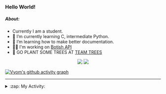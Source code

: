 ### Hello World!

##### About:
- Currently I am a student.
- 🌱 I’m currently learning C, intermediate Python.
- 🌱 I’m learning how to make better documentation.
- 👨‍💻 I'm working on [Botish API](https://github.com/Vyvy-vi/api)
- 🌱 GO PLANT SOME TREES AT [TEAM TREES](https://teamtrees.org/)

<p align="center">
  <a href="https://twitter.com/Vyvy_viM"><img target="_blank" src="https://img.shields.io/badge/twitter%20@Vyvy_viM-0D95E8?style=for-the-badge&logo=twitter&logoColor=white"/></a> 
  <a href="https://vyvy-vi.github.io/portfolio"><img target="_blank" src="https://img.shields.io/badge/-I_love_open_source-green?style=for-the-badge&logo=github&logoColor=black"/></a> 
</p>

[![Vyom's github activity graph](https://activity-graph.herokuapp.com/graph?username=Vyvy-vi)](https://github.com/ashutosh00710/github-readme-activity-graph)

---
<details>
  <summary>:zap: My Activity:</summary>
  
<!--START_SECTION:waka-->
**I'm a Night 🦉** 

```text
🌞 Morning    43 commits     ██░░░░░░░░░░░░░░░░░░░░░░░   7.99% 
🌆 Daytime    138 commits    ██████░░░░░░░░░░░░░░░░░░░   25.65% 
🌃 Evening    165 commits    ███████░░░░░░░░░░░░░░░░░░   30.67% 
🌙 Night      192 commits    █████████░░░░░░░░░░░░░░░░   35.69%

```
📅 **I'm Most Productive on Sunday** 

```text
Monday       52 commits     ██░░░░░░░░░░░░░░░░░░░░░░░   9.67% 
Tuesday      98 commits     ████░░░░░░░░░░░░░░░░░░░░░   18.22% 
Wednesday    78 commits     ███░░░░░░░░░░░░░░░░░░░░░░   14.5% 
Thursday     68 commits     ███░░░░░░░░░░░░░░░░░░░░░░   12.64% 
Friday       51 commits     ██░░░░░░░░░░░░░░░░░░░░░░░   9.48% 
Saturday     60 commits     ██░░░░░░░░░░░░░░░░░░░░░░░   11.15% 
Sunday       131 commits    ██████░░░░░░░░░░░░░░░░░░░   24.35%

```


📊 **This Week I Spent My Time On** 

```text
🔥 Editors: 
Vim                      15 hrs 43 mins      █████████████████░░░░░░░░   69.93% 
Unknown Editor           5 hrs 30 mins       ██████░░░░░░░░░░░░░░░░░░░   24.45% 
VS Code                  1 hr 15 mins        █░░░░░░░░░░░░░░░░░░░░░░░░   5.62%

🐱‍💻 Projects: 
praise_backend_js        12 hrs 17 mins      █████████████░░░░░░░░░░░░   54.67% 
Unknown Project          5 hrs 42 mins       ██████░░░░░░░░░░░░░░░░░░░   25.36% 
Address-book-gui         2 hrs 2 mins        ██░░░░░░░░░░░░░░░░░░░░░░░   9.11% 
CSF102                   1 hr 14 mins        █░░░░░░░░░░░░░░░░░░░░░░░░   5.49% 
XII-CS-pracs             36 mins             ░░░░░░░░░░░░░░░░░░░░░░░░░   2.71%

```


 Last Updated on 22/01/2022 19:09:56 UTC
<!--END_SECTION:waka-->
</details>
